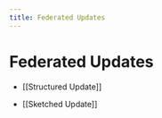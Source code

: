 ```yaml
---
title: Federated Updates
---
```


# Federated Updates
- [[Structured Update]] 

- [[Sketched Update]]




































